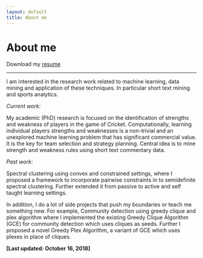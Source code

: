 ```yaml
---
layout: default
title: About me
---
```


<p><h1>About me</h1></p>

Download my [resume](https://swarup-rj.github.io/assets/pdfs/Swarup_cv.pdf)

___

I am interested in the research work related to machine learning, data mining and application of these techniques. 
In particular short text mining and sports analytics.

*Current work:*

My academic (PhD) research is focused on the identification of strengths and weakness of players in the game of Cricket.
Computationally, learning individual players strengths and weaknesses is a non-trivial and an unexplored machine learning problem that has significant commercial value. It is the key for team selection and strategy planning.
Central idea is to mine strength and weakness rules using short text commentary data.

*Past work:*

Spectral clustering using convex and constrained settings, where I proposed a framework to incorporate pairwise constraints in to semidefinite spectral clustering. Further extended it from passive to active and self taught learning settings. 

In addition, I do a lot of side projects that push my boundaries or teach me something new. 
For example, Community detection using greedy clique and plex algorithm where I implemented the existing Greedy Clique Algorithm (GCE) for community detection which uses cliques as seeds. Further I proposed a novel Greedy Plex Algorithm, a variant of GCE which uses plexes in place of cliques.


**[Last updated: October 16, 2018]**
